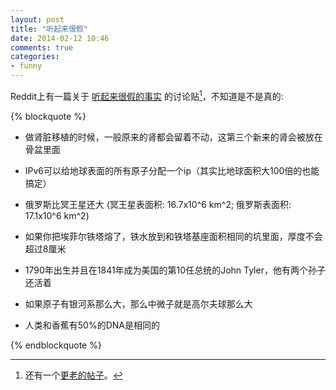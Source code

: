```yaml
---
layout: post
title: "听起来很假"
date: 2014-02-12 10:46
comments: true
categories: 
- funny
---
```



Reddit上有一篇关于 [听起来很假的事实](http://www.reddit.com/r/AskReddit/comments/1sdw81/what_is_a_true_fact_that_sound_completely/) 的讨论贴[^1]，不知道是不是真的:


{% blockquote %}

* 做肾脏移植的时候，一般原来的肾都会留着不动，这第三个新来的肾会被放在骨盆里面

* IPv6可以给地球表面的所有原子分配一个ip（其实比地球面积大100倍的也能搞定）

* 俄罗斯比冥王星还大 (冥王星表面积: 16.7x10^6 km^2; 俄罗斯表面积: 17.1x10^6 km^2)

* 如果你把埃菲尔铁塔熔了，铁水放到和铁塔基座面积相同的坑里面，厚度不会超过8厘米

* 1790年出生并且在1841年成为美国的第10任总统的John Tyler，他有两个孙子还活着

* 如果原子有银河系那么大，那么中微子就是高尔夫球那么大

* 人类和香蕉有50%的DNA是相同的

{% endblockquote %}
   
   [^1]: 还有一个[更老的帖子](http://www.reddit.com/r/AskReddit/comments/1x34t4/whats_the_most_bullshitsoundingbuttrue_fact_you/?limit=500)。 
  